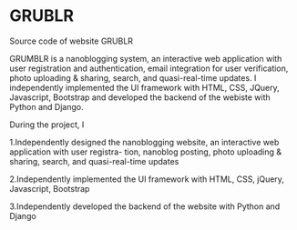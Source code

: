 GRUBLR
======

Source code of website GRUBLR


GRUMBLR is a nanoblogging system, an interactive web application with user registration and authentication, email integration for user verification, photo uploading & sharing, search, and quasi-real-time updates. I independently implemented the UI framework with HTML, CSS, JQuery, Javascript, Bootstrap and developed the backend of the webiste with Python and Django.

During the project, I

1.Independently designed the nanoblogging website, an interactive web application with user registra- tion, nanoblog posting, photo uploading & sharing, search, and quasi-real-time updates

2.Independently implemented the UI framework with HTML, CSS, jQuery, Javascript, Bootstrap

3.Independently developed the backend of the website with Python and Django

